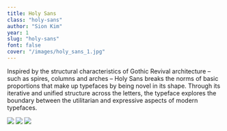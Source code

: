 ```yaml
---
title: Holy Sans
class: "holy-sans"
author: "Sion Kim"
year: 1
slug: "holy-sans"
font: false
cover: "/images/holy_sans_1.jpg"
---
```


Inspired by the structural characteristics of Gothic Revival architecture – such as spires, columns and arches – Holy Sans breaks the norms of basic proportions that make up typefaces by being novel in its shape. Through its iterative and unified structure across the letters, the typeface explores the boundary between the utilitarian and expressive aspects of modern typefaces.

![](/images/holy_sans_1.jpg)
![](/images/holy_sans_2.jpg)
![](/images/holy_sans_3.jpg)